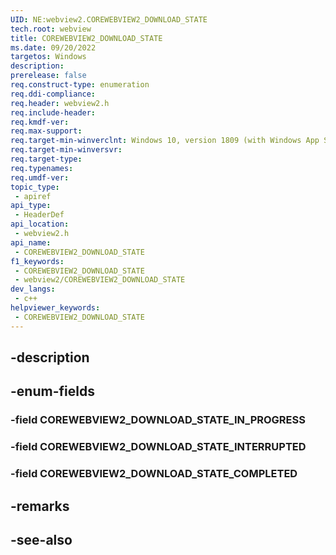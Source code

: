 ```yaml
---
UID: NE:webview2.COREWEBVIEW2_DOWNLOAD_STATE
tech.root: webview
title: COREWEBVIEW2_DOWNLOAD_STATE
ms.date: 09/20/2022
targetos: Windows
description: 
prerelease: false
req.construct-type: enumeration
req.ddi-compliance: 
req.header: webview2.h
req.include-header: 
req.kmdf-ver: 
req.max-support: 
req.target-min-winverclnt: Windows 10, version 1809 (with Windows App SDK 1.1 or later)
req.target-min-winversvr: 
req.target-type: 
req.typenames: 
req.umdf-ver: 
topic_type:
 - apiref
api_type:
 - HeaderDef
api_location:
 - webview2.h
api_name:
 - COREWEBVIEW2_DOWNLOAD_STATE
f1_keywords:
 - COREWEBVIEW2_DOWNLOAD_STATE
 - webview2/COREWEBVIEW2_DOWNLOAD_STATE
dev_langs:
 - c++
helpviewer_keywords:
 - COREWEBVIEW2_DOWNLOAD_STATE
---
```


## -description

## -enum-fields

### -field COREWEBVIEW2_DOWNLOAD_STATE_IN_PROGRESS

### -field COREWEBVIEW2_DOWNLOAD_STATE_INTERRUPTED

### -field COREWEBVIEW2_DOWNLOAD_STATE_COMPLETED

## -remarks

## -see-also

